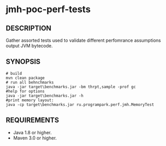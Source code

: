 jmh-poc-perf-tests
================
DESCRIPTION
-----------------

Gather assorted tests used to validate different perfomrance assumptions
output JVM bytecode.

SYNOPSIS
-----------------
    # build
    mvn clean package
    # run all behnchmarks
    java -jar target\benchmarks.jar -bm thrpt,sample -prof gc
    #help for options
    java -jar target\benchmarks.jar -h
    #print memory layout:
    java -cp target\benchmarks.jar ru.programpark.perf.jmh.MemoryTest

REQUIREMENTS
-----------------

* Java 1.8 or higher.
* Maven 3.0 or higher.
